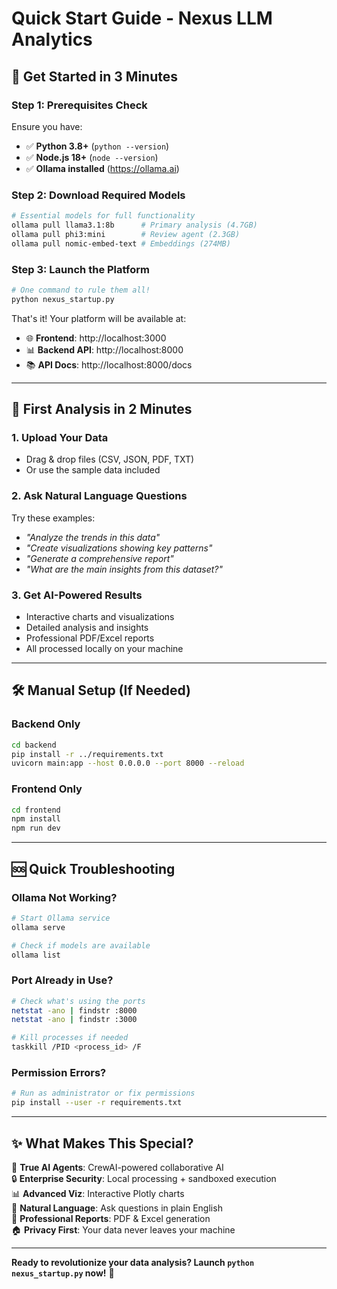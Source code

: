 # Quick Start Guide - Nexus LLM Analytics

## 🚀 Get Started in 3 Minutes

### Step 1: Prerequisites Check
Ensure you have:
- ✅ **Python 3.8+** (`python --version`)
- ✅ **Node.js 18+** (`node --version`)
- ✅ **Ollama installed** (https://ollama.ai)

### Step 2: Download Required Models
```bash
# Essential models for full functionality
ollama pull llama3.1:8b      # Primary analysis (4.7GB)
ollama pull phi3:mini        # Review agent (2.3GB)
ollama pull nomic-embed-text # Embeddings (274MB)
```

### Step 3: Launch the Platform
```bash
# One command to rule them all!
python nexus_startup.py
```

That's it! Your platform will be available at:
- 🌐 **Frontend**: http://localhost:3000
- 📊 **Backend API**: http://localhost:8000
- 📚 **API Docs**: http://localhost:8000/docs

---

## 🎯 First Analysis in 2 Minutes

### 1. Upload Your Data
- Drag & drop files (CSV, JSON, PDF, TXT)
- Or use the sample data included

### 2. Ask Natural Language Questions
Try these examples:
- *"Analyze the trends in this data"*
- *"Create visualizations showing key patterns"*
- *"Generate a comprehensive report"*
- *"What are the main insights from this dataset?"*

### 3. Get AI-Powered Results
- Interactive charts and visualizations
- Detailed analysis and insights
- Professional PDF/Excel reports
- All processed locally on your machine

---

## 🛠️ Manual Setup (If Needed)

### Backend Only
```bash
cd backend
pip install -r ../requirements.txt
uvicorn main:app --host 0.0.0.0 --port 8000 --reload
```

### Frontend Only
```bash
cd frontend
npm install
npm run dev
```

---

## 🆘 Quick Troubleshooting

### Ollama Not Working?
```bash
# Start Ollama service
ollama serve

# Check if models are available
ollama list
```

### Port Already in Use?
```bash
# Check what's using the ports
netstat -ano | findstr :8000
netstat -ano | findstr :3000

# Kill processes if needed
taskkill /PID <process_id> /F
```

### Permission Errors?
```bash
# Run as administrator or fix permissions
pip install --user -r requirements.txt
```

---

## ✨ What Makes This Special?

🤖 **True AI Agents**: CrewAI-powered collaborative AI  
🔒 **Enterprise Security**: Local processing + sandboxed execution  
📊 **Advanced Viz**: Interactive Plotly charts  
🧠 **Natural Language**: Ask questions in plain English  
📄 **Professional Reports**: PDF & Excel generation  
🏠 **Privacy First**: Your data never leaves your machine  

---

**Ready to revolutionize your data analysis? Launch `python nexus_startup.py` now!** 🚀